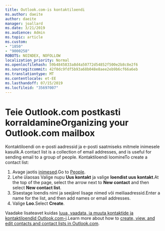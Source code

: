 ```yaml
---
title: Outlook.com-is kontaktiloendi
ms.author: daeite
author: daeite
manager: joallard
ms.date: 3/21/2019
ms.audience: Admin
ms.topic: article
ms.custom:
- "1850"
- "9000258"
ROBOTS: NOINDEX, NOFOLLOW
localization_priority: Normal
ms.openlocfilehash: 59b4845833a8d4a50772d54852f500e2b8c8e2f6
ms.sourcegitcommit: 42f0dc9fdf5b93a68b048e8aee2eb9b6cf66a6eb
ms.translationtype: MT
ms.contentlocale: et-EE
ms.lasthandoff: 07/15/2019
ms.locfileid: "35697007"
---
```

# <a name="organizing-your-outlookcom-mailbox"></a><span data-ttu-id="3dc03-102">Teie Outlook.com postkasti korraldamine</span><span class="sxs-lookup"><span data-stu-id="3dc03-102">Organizing your Outlook.com mailbox</span></span>

<span data-ttu-id="3dc03-103">Kontaktiloendi on e-posti aadressid ja e-posti saatmiseks mitmele inimesele kasulik.</span><span class="sxs-lookup"><span data-stu-id="3dc03-103">A contact list is a collection of email addresses, and is useful for sending email to a group of people.</span></span> <span data-ttu-id="3dc03-104">Kontaktiloendi loomine</span><span class="sxs-lookup"><span data-stu-id="3dc03-104">To create a contact list:</span></span>

1. <span data-ttu-id="3dc03-105">Avage jaotis [inimesed](https://outlook.live.com/people/).</span><span class="sxs-lookup"><span data-stu-id="3dc03-105">Go to [People](https://outlook.live.com/people/).</span></span>
1. <span data-ttu-id="3dc03-106">Lehe ülaosas Valige nupu **Uus kontakt** ja valige **loendist uus kontakt**.</span><span class="sxs-lookup"><span data-stu-id="3dc03-106">At the top of the page, select the arrow next to **New contact** and then select **New contact list**.</span></span>
1. <span data-ttu-id="3dc03-107">Sisestage loendis nimi ja seejärel lisage nimed või meiliaadressid.</span><span class="sxs-lookup"><span data-stu-id="3dc03-107">Enter a name for the list, and then add names or email addresses.</span></span>
1. <span data-ttu-id="3dc03-108">Valige **Loo**.</span><span class="sxs-lookup"><span data-stu-id="3dc03-108">Select **Create**.</span></span>

<span data-ttu-id="3dc03-109">Vaadake lisateavet kuidas [luua, vaadata, ja muuta kontaktide ja kontaktiloendid Outlook.com-i](https://support.office.com/article/5b909158-036e-4820-92f7-2a27f57b9f01?wt.mc_id=Office_Outlook_com_Alchemy).</span><span class="sxs-lookup"><span data-stu-id="3dc03-109">Learn more about how to [create, view, and edit contacts and contact lists in Outlook.com](https://support.office.com/article/5b909158-036e-4820-92f7-2a27f57b9f01?wt.mc_id=Office_Outlook_com_Alchemy).</span></span>